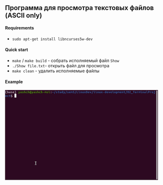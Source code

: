 ## Программа для просмотра текстовых файлов (ASCII only)
#### Requirements
- `sudo apt-get install libncurses5w-dev`

#### Quick start
- `make` / `make build` - собрать исполняемый файл `Show`
- `./Show file.txt`- открыть файл для просмотра
- `make clean` - удалить исполняемые файлы


#### Example
<img src=./example.gif>

